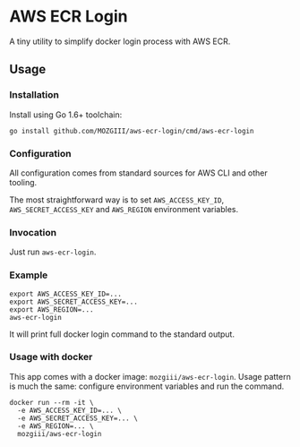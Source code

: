 # AWS ECR Login

A tiny utility to simplify docker login process with AWS ECR.

## Usage

### Installation

Install using Go 1.6+ toolchain:

```shell
go install github.com/MOZGIII/aws-ecr-login/cmd/aws-ecr-login
```

### Configuration

All configuration comes from standard sources for AWS CLI and other tooling.

The most straightforward way is to set `AWS_ACCESS_KEY_ID`, `AWS_SECRET_ACCESS_KEY` and `AWS_REGION` environment variables.

### Invocation

Just run `aws-ecr-login`.

### Example

```shell
export AWS_ACCESS_KEY_ID=...
export AWS_SECRET_ACCESS_KEY=...
export AWS_REGION=...
aws-ecr-login
```

It will print full docker login command to the standard output.

### Usage with docker

This app comes with a docker image: `mozgiii/aws-ecr-login`.
Usage pattern is much the same: configure environment variables and run the command.

```shell
docker run --rm -it \
  -e AWS_ACCESS_KEY_ID=... \
  -e AWS_SECRET_ACCESS_KEY=... \
  -e AWS_REGION=... \
  mozgiii/aws-ecr-login
```
